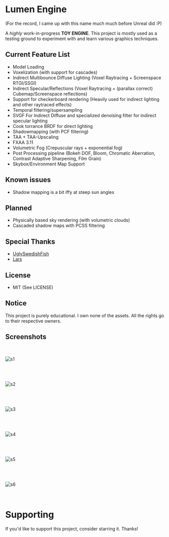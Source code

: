# Lumen Engine

(For the record, I came up with this name much much before Unreal did :P) 

A *highly* work-in-progress **TOY ENGINE**. This project is mostly used as a testing ground to experiment with and learn various graphics techniques. 

## Current Feature List 

- Model Loading 
- Voxelization (with support for cascades)
- Indirect Multibounce Diffuse Lighting (Voxel Raytracing + Screenspace RTGI/SSGI) 
- Indirect Specular/Reflections (Voxel Raytracing + (parallax correct) Cubemap/Screenspace reflections)
- Support for checkerboard rendering (Heavily used for indirect lighting and other raytraced effects)
- Temporal filtering/supersampling 
- SVGF For Indirect Diffuse and specialized denoising filter for indirect specular lighting
- Cook torrance BRDF for direct lighting
- Shadowmapping (with PCF filtering)
- TAA + TAA-Upscaling
- FXAA 3.11 
- Volumetric Fog (Crepuscular rays + exponential fog)
- Post Processing pipeline (Bokeh DOF, Bloom, Chromatic Aberration, Contrast Adaptive Sharpening, Film Grain)
- Skybox/Environment Map Support

## Known issues
- Shadow mapping is a bit iffy at steep sun angles

## Planned 
- Physically based sky rendering (with volumetric clouds)
- Cascaded shadow maps with PCSS filtering

## Special Thanks
- [UglySwedishFish](https://github.com/UglySwedishFish)
- [Lars](https://github.com/Ciwiel3/)

## License
- MIT (See LICENSE)

## Notice
This project is purely educational. I own none of the assets. All the rights go to their respective owners.

## Screenshots 

</br>

![s1](https://github.com/swr06/Lumen-Engine/blob/main/Screenshots/1.png)

</br>

</br>

![s2](https://github.com/swr06/Lumen-Engine/blob/main/Screenshots/2.jpg)

</br>

</br>

![s3](https://github.com/swr06/Lumen-Engine/blob/main/Screenshots/3.jpg)

</br>

</br>

![s4](https://github.com/swr06/Lumen-Engine/blob/main/Screenshots/4.png)

</br>

</br>

![s5](https://github.com/swr06/Lumen-Engine/blob/main/Screenshots/5.jpg)

</br>

</br>

![s6](https://github.com/swr06/Lumen-Engine/blob/main/Screenshots/6.jpg)

</br>

# Supporting

If you'd like to support this project, consider starring it. Thanks!
